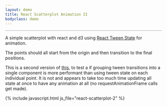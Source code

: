 ```yaml
---
layout: demo
title: React Scatterplot Animation II
bodyclass: demo
---
```


<style>
.axis text {
  font-size: 11px;
}

.axis path, .axis line {
  fill: none;
  stroke: #000;
  shape-rendering: crispEdges;
}

.dot {
  fill: steelblue;
  stroke: steelblue;
  opacity: 0.6;
}
</style>
<div id="scatterplot" style="border: 1px solid #ccc;"></div>
<p></p>

A simple scatterplot with react and d3 using
[React Tween State](https://github.com/chenglou/react-tween-state) for
animation.

The points should all start from the origin and then transition to the
final positions.

This is a second version of [this](/demos/scatterplot), to test a if
grouping tween transitions into a single component is more performant
than using tween state on each individual point. It is not and appears
to take too much time updating all state at once to have any animation
at all (no requestAnimationFrame calls get made).

{% include javascript.html js_file="react-scatterplot-2" %}
